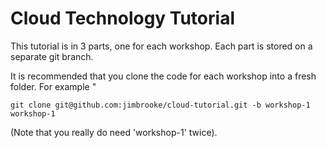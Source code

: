 # Cloud Technology Tutorial

This tutorial is in 3 parts, one for each workshop.  Each part is stored on a separate git branch.

It is recommended that you clone the code for each workshop into a fresh folder.  For example "

```
git clone git@github.com:jimbrooke/cloud-tutorial.git -b workshop-1 workshop-1
```

(Note that you really do need 'workshop-1' twice).
